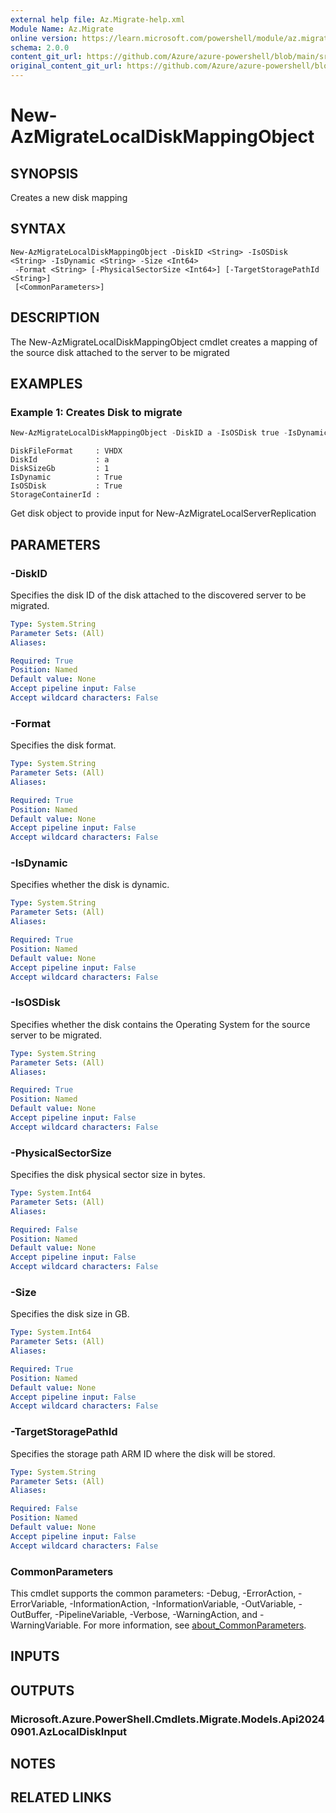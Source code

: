 ```yaml
---
external help file: Az.Migrate-help.xml
Module Name: Az.Migrate
online version: https://learn.microsoft.com/powershell/module/az.migrate/new-azmigratelocaldiskmappingobject
schema: 2.0.0
content_git_url: https://github.com/Azure/azure-powershell/blob/main/src/Migrate/Migrate/help/New-AzMigrateLocalDiskMappingObject.md
original_content_git_url: https://github.com/Azure/azure-powershell/blob/main/src/Migrate/Migrate/help/New-AzMigrateLocalDiskMappingObject.md
---
```


# New-AzMigrateLocalDiskMappingObject

## SYNOPSIS
Creates a new disk mapping

## SYNTAX

```
New-AzMigrateLocalDiskMappingObject -DiskID <String> -IsOSDisk <String> -IsDynamic <String> -Size <Int64>
 -Format <String> [-PhysicalSectorSize <Int64>] [-TargetStoragePathId <String>]
 [<CommonParameters>]
```

## DESCRIPTION
The New-AzMigrateLocalDiskMappingObject cmdlet creates a mapping of the source disk attached to the server to be migrated

## EXAMPLES

### Example 1: Creates Disk to migrate
```powershell
New-AzMigrateLocalDiskMappingObject -DiskID a -IsOSDisk true -IsDynamic true -Size 1 -Format VHDX
```

```output
DiskFileFormat     : VHDX
DiskId             : a
DiskSizeGb         : 1
IsDynamic          : True
IsOSDisk           : True
StorageContainerId :
```

Get disk object to provide input for New-AzMigrateLocalServerReplication

## PARAMETERS

### -DiskID
Specifies the disk ID of the disk attached to the discovered server to be migrated.

```yaml
Type: System.String
Parameter Sets: (All)
Aliases:

Required: True
Position: Named
Default value: None
Accept pipeline input: False
Accept wildcard characters: False
```

### -Format
Specifies the disk format.

```yaml
Type: System.String
Parameter Sets: (All)
Aliases:

Required: True
Position: Named
Default value: None
Accept pipeline input: False
Accept wildcard characters: False
```

### -IsDynamic
Specifies whether the disk is dynamic.

```yaml
Type: System.String
Parameter Sets: (All)
Aliases:

Required: True
Position: Named
Default value: None
Accept pipeline input: False
Accept wildcard characters: False
```

### -IsOSDisk
Specifies whether the disk contains the Operating System for the source server to be migrated.

```yaml
Type: System.String
Parameter Sets: (All)
Aliases:

Required: True
Position: Named
Default value: None
Accept pipeline input: False
Accept wildcard characters: False
```

### -PhysicalSectorSize
Specifies the disk physical sector size in bytes.

```yaml
Type: System.Int64
Parameter Sets: (All)
Aliases:

Required: False
Position: Named
Default value: None
Accept pipeline input: False
Accept wildcard characters: False
```

### -Size
Specifies the disk size in GB.

```yaml
Type: System.Int64
Parameter Sets: (All)
Aliases:

Required: True
Position: Named
Default value: None
Accept pipeline input: False
Accept wildcard characters: False
```

### -TargetStoragePathId
Specifies the storage path ARM ID where the disk will be stored.

```yaml
Type: System.String
Parameter Sets: (All)
Aliases:

Required: False
Position: Named
Default value: None
Accept pipeline input: False
Accept wildcard characters: False
```

### CommonParameters
This cmdlet supports the common parameters: -Debug, -ErrorAction, -ErrorVariable, -InformationAction, -InformationVariable, -OutVariable, -OutBuffer, -PipelineVariable, -Verbose, -WarningAction, and -WarningVariable. For more information, see [about_CommonParameters](http://go.microsoft.com/fwlink/?LinkID=113216).

## INPUTS

## OUTPUTS

### Microsoft.Azure.PowerShell.Cmdlets.Migrate.Models.Api20240901.AzLocalDiskInput

## NOTES

## RELATED LINKS
